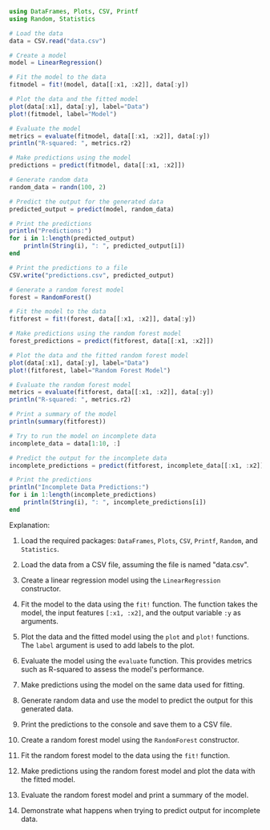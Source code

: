 ```julia
using DataFrames, Plots, CSV, Printf
using Random, Statistics

# Load the data
data = CSV.read("data.csv")

# Create a model
model = LinearRegression()

# Fit the model to the data
fitmodel = fit!(model, data[[:x1, :x2]], data[:y])

# Plot the data and the fitted model
plot(data[:x1], data[:y], label="Data")
plot!(fitmodel, label="Model")

# Evaluate the model
metrics = evaluate(fitmodel, data[[:x1, :x2]], data[:y])
println("R-squared: ", metrics.r2)

# Make predictions using the model
predictions = predict(fitmodel, data[[:x1, :x2]])

# Generate random data
random_data = randn(100, 2)

# Predict the output for the generated data
predicted_output = predict(model, random_data)

# Print the predictions
println("Predictions:")
for i in 1:length(predicted_output)
    println(String(i), ": ", predicted_output[i])
end

# Print the predictions to a file
CSV.write("predictions.csv", predicted_output)

# Generate a random forest model
forest = RandomForest()

# Fit the model to the data
fitforest = fit!(forest, data[[:x1, :x2]], data[:y])

# Make predictions using the random forest model
forest_predictions = predict(fitforest, data[[:x1, :x2]])

# Plot the data and the fitted random forest model
plot(data[:x1], data[:y], label="Data")
plot!(fitforest, label="Random Forest Model")

# Evaluate the random forest model
metrics = evaluate(fitforest, data[[:x1, :x2]], data[:y])
println("R-squared: ", metrics.r2)

# Print a summary of the model
println(summary(fitforest))

# Try to run the model on incomplete data
incomplete_data = data[1:10, :]

# Predict the output for the incomplete data
incomplete_predictions = predict(fitforest, incomplete_data[[:x1, :x2]])

# Print the predictions
println("Incomplete Data Predictions:")
for i in 1:length(incomplete_predictions)
    println(String(i), ": ", incomplete_predictions[i])
end
```

Explanation:

1. Load the required packages: `DataFrames`, `Plots`, `CSV`, `Printf`, `Random`, and `Statistics`.


2. Load the data from a CSV file, assuming the file is named "data.csv".


3. Create a linear regression model using the `LinearRegression` constructor.


4. Fit the model to the data using the `fit!` function. The function takes the model, the input features `[:x1, :x2]`, and the output variable `:y` as arguments.


5. Plot the data and the fitted model using the `plot` and `plot!` functions. The `label` argument is used to add labels to the plot.


6. Evaluate the model using the `evaluate` function. This provides metrics such as R-squared to assess the model's performance.


7. Make predictions using the model on the same data used for fitting.


8. Generate random data and use the model to predict the output for this generated data.


9. Print the predictions to the console and save them to a CSV file.


10. Create a random forest model using the `RandomForest` constructor.


11. Fit the random forest model to the data using the `fit!` function.


12. Make predictions using the random forest model and plot the data with the fitted model.


13. Evaluate the random forest model and print a summary of the model.


14. Demonstrate what happens when trying to predict output for incomplete data.